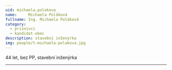 ```yaml
---
uid: michaela.polakova
name:     Michaela Poláková
fullname: Ing. Michaela Poláková
category:
  - priznivci
  - kandidat-obec
description: stavební inženýrka
img: people/t-michaela-polakova.jpg
---
```


44 let, bez PP, stavební inženýrka

---